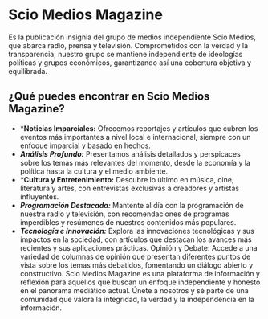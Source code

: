 # Scio Medios Magazine
Es la publicación insignia del grupo de medios independiente Scio Medios, que abarca radio, prensa y televisión. Comprometidos con la verdad y la transparencia, nuestro grupo se mantiene independiente de ideologías políticas y grupos económicos, garantizando así una cobertura objetiva y equilibrada.

## ¿Qué puedes encontrar en Scio Medios Magazine?
* ***Noticias Imparciales:** Ofrecemos reportajes y artículos que cubren los eventos más importantes a nivel local e internacional, siempre con un enfoque imparcial y basado en hechos.
* ***Análisis Profundo:*** Presentamos análisis detallados y perspicaces sobre los temas más relevantes del momento, desde la economía y la política hasta la cultura y el medio ambiente.
* ***Cultura y Entretenimiento:** Descubre lo último en música, cine, literatura y artes, con entrevistas exclusivas a creadores y artistas influyentes.
* ***Programación Destacada:*** Mantente al día con la programación de nuestra radio y televisión, con recomendaciones de programas imperdibles y resúmenes de nuestros contenidos más populares.
* ***Tecnología e Innovación:*** Explora las innovaciones tecnológicas y sus impactos en la sociedad, con artículos que destacan los avances más recientes y sus aplicaciones prácticas.
Opinión y Debate: Accede a una variedad de columnas de opinión que presentan diferentes puntos de vista sobre los temas más debatidos, fomentando un diálogo abierto y constructivo.
Scio Medios Magazine es una plataforma de información y reflexión para aquellos que buscan un enfoque independiente y honesto en el panorama mediático actual. Únete a nosotros y sé parte de una comunidad que valora la integridad, la verdad y la independencia en la información.
